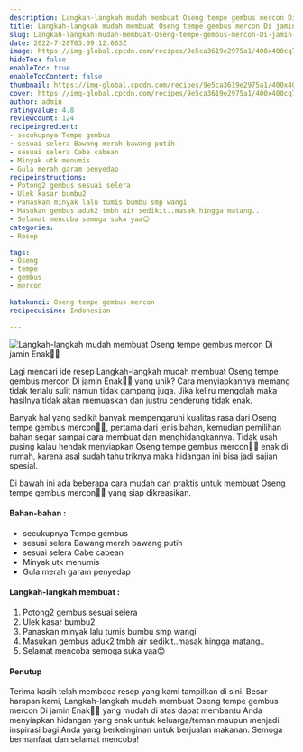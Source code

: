 ```yaml
---
description: Langkah-langkah mudah membuat Oseng tempe gembus mercon Di jamin Enak"
title: Langkah-langkah mudah membuat Oseng tempe gembus mercon Di jamin Enak
slug: Langkah-langkah-mudah-membuat-Oseng-tempe-gembus-mercon-Di-jamin-Enak
date: 2022-7-28T03:09:12.063Z
image: https://img-global.cpcdn.com/recipes/9e5ca3619e2975a1/400x400cq70/photo.jpg
hideToc: false
enableToc: true
enableTocContent: false
thumbnail: https://img-global.cpcdn.com/recipes/9e5ca3619e2975a1/400x400cq70/photo.jpg
cover: https://img-global.cpcdn.com/recipes/9e5ca3619e2975a1/400x400cq70/photo.jpg
author: admin
ratingvalue: 4.8
reviewcount: 124
recipeingredient:
- secukupnya Tempe gembus
- sesuai selera Bawang merah bawang putih
- sesuai selera Cabe cabean
- Minyak utk menumis
- Gula merah garam penyedap
recipeinstructions:
- Potong2 gembus sesuai selera
- Ulek kasar bumbu2
- Panaskan minyak lalu tumis bumbu smp wangi
- Masukan gembus aduk2 tmbh air sedikit..masak hingga matang..
- Selamat mencoba semoga suka yaa😊
categories:
- Resep

tags:
- Oseng
- tempe
- gembus
- mercon

katakunci: Oseng tempe gembus mercon
recipecuisine: Indonesian

---
```


![Langkah-langkah mudah membuat Oseng tempe gembus mercon Di jamin Enak👩‍🍳](https://img-global.cpcdn.com/recipes/9e5ca3619e2975a1/400x400cq70/photo.jpg)

Lagi mencari ide resep Langkah-langkah mudah membuat Oseng tempe gembus mercon Di jamin Enak👩‍🍳 yang unik? Cara menyiapkannya memang tidak terlalu sulit namun tidak gampang juga. Jika keliru mengolah maka hasilnya tidak akan memuaskan dan justru cenderung tidak enak.

Banyak hal yang sedikit banyak mempengaruhi kualitas rasa dari Oseng tempe gembus mercon👩‍🍳, pertama dari jenis bahan, kemudian pemilihan bahan segar sampai cara membuat dan menghidangkannya. Tidak usah pusing kalau hendak menyiapkan Oseng tempe gembus mercon👩‍🍳 enak di rumah, karena asal sudah tahu triknya maka hidangan ini bisa jadi sajian spesial.

Di bawah ini ada beberapa cara mudah dan praktis untuk membuat Oseng tempe gembus mercon👩‍🍳 yang siap dikreasikan.

<!--inarticleads1-->

#### Bahan-bahan :

- secukupnya Tempe gembus
- sesuai selera Bawang merah bawang putih
- sesuai selera Cabe cabean
- Minyak utk menumis
- Gula merah garam penyedap

<!--inarticleads2-->

#### Langkah-langkah membuat :

1. Potong2 gembus sesuai selera
1. Ulek kasar bumbu2
1. Panaskan minyak lalu tumis bumbu smp wangi
1. Masukan gembus aduk2 tmbh air sedikit..masak hingga matang..
1. Selamat mencoba semoga suka yaa😊

#### Penutup

Terima kasih telah membaca resep yang kami tampilkan di sini. Besar harapan kami, Langkah-langkah mudah membuat Oseng tempe gembus mercon Di jamin Enak👩‍🍳 yang mudah di atas dapat membantu Anda menyiapkan hidangan yang enak untuk keluarga/teman maupun menjadi inspirasi bagi Anda yang berkeinginan untuk berjualan makanan. Semoga bermanfaat dan selamat mencoba!